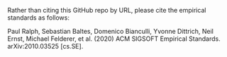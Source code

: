 Rather than citing this GitHub repo by URL, please cite the empirical standards as follows:

Paul Ralph, Sebastian Baltes, Domenico Bianculli, Yvonne Dittrich, Neil Ernst, Michael Felderer, et al. (2020) ACM SIGSOFT Empirical Standards. arXiv:2010.03525 [cs.SE]. 
